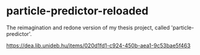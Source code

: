 # particle-predictor-reloaded
The reimagination and redone version of my thesis project, called 'particle-predictor'.

https://dea.lib.unideb.hu/items/020d1fd1-c924-450b-aea1-9c53bae5f463
